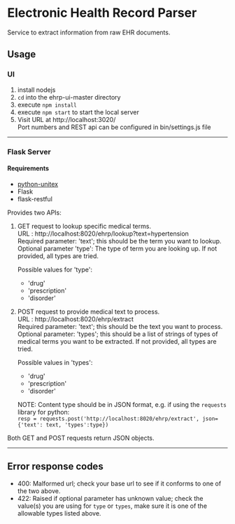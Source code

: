 # Electronic Health Record Parser
Service to extract information from raw EHR documents.

## Usage
### UI
1. install nodejs
2. `cd` into the ehrp-ui-master directory
3. execute `npm install`
4. execute `npm start` to start the local server
5. Visit URL at http://localhost:3020/<br>
Port numbers and REST api can be configured in bin/settings.js file
___
### Flask Server
#### Requirements
* [python-unitex](https://github.com/patwat/python-unitex)
* Flask
* flask-restful

Provides two APIs:
  1. GET request to lookup specific medical terms.<br>
    URL : http://localhost:8020/ehrp/lookup?text=hypertension<br>
    Required parameter: 'text'; this should be the term you want to lookup.<br>
    Optional parameter 'type': The type of term you are looking up. If not provided, all types are tried.
    
      Possible values for 'type':
        * 'drug'
        * 'prescription'
        * 'disorder'

  2. POST request to provide medical text to process.<br>
    URL : http://localhost:8020/ehrp/extract<br>
    Required parameter: 'text'; this should be the text you want to process.<br>
    Optional parameter: 'types'; this should be a list of strings of types of medical terms you want to be extracted. If not
    provided, all types are tried.
    
      Possible values in 'types':
        * 'drug'
        * 'prescription'
        * 'disorder'
        
      NOTE: Content type should be in JSON format, e.g. if using the `requests` library for python:<br>
    `resp = requests.post('http://localhost:8020/ehrp/extract', json={'text': text, 'types':type})`

Both GET and POST requests return JSON objects.
___
## Error response codes
* 400: Malformed url; check your base url to see if it conforms to one of the two above.
* 422: Raised if optional parameter has unknown value; check the value(s) you are using for `type` or `types`, make sure it is one of the allowable types listed above.
